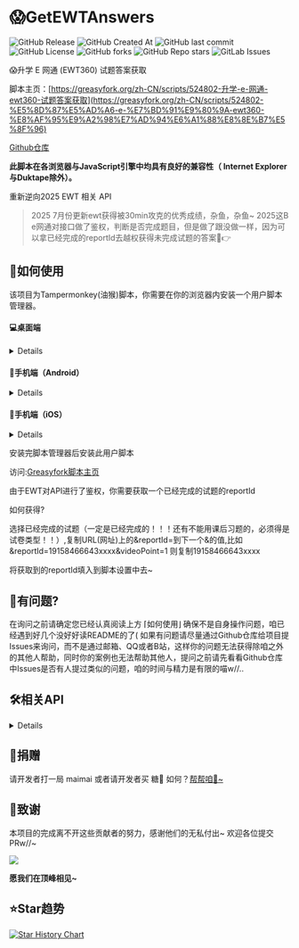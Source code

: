 # 😱GetEWTAnswers

![GitHub Release](https://img.shields.io/github/v/release/zhicheng233/GetEWTAnswers)
![GitHub Created At](https://img.shields.io/github/created-at/zhicheng233/GetEWTAnswers)
![GitHub last commit](https://img.shields.io/github/last-commit/zhicheng233/GetEWTAnswers)
![GitHub License](https://img.shields.io/github/license/zhicheng233/GetEWTAnswers)
![GitHub forks](https://img.shields.io/github/forks/zhicheng233/GetEWTAnswers?style=social)
![GitHub Repo stars](https://img.shields.io/github/stars/zhicheng233/GetEWTAnswers)
![GitLab Issues](https://img.shields.io/gitlab/issues/open/zhicheng233%2FGetEWTAnswers)

😱升学 E 网通 (EWT360) 试题答案获取

脚本主页：[https://greasyfork.org/zh-CN/scripts/524802-升学-e-网通-ewt360-试题答案获取](https://greasyfork.org/zh-CN/scripts/524802-%E5%8D%87%E5%AD%A6-e-%E7%BD%91%E9%80%9A-ewt360-%E8%AF%95%E9%A2%98%E7%AD%94%E6%A1%88%E8%8E%B7%E5%8F%96)

[Github仓库](https://github.com/zhicheng233/GetEWTAnswers)

**此脚本在各浏览器与JavaScript引擎中均具有良好的兼容性（ Internet Explorer与Duktape除外）。**

重新逆向2025 EWT 相关 API
> 2025 7月份更新ewt获得被30min攻克的优秀成绩，杂鱼，杂鱼~
> 2025这B e网通对接口做了鉴权，判断是否完成题目，但是做了跟没做一样，因为可以拿已经完成的reportId去越权获得未完成试题的答案🤣👉

## 📌如何使用
该项目为Tampermonkey(油猴)脚本，你需要在你的浏览器内安装一个用户脚本管理器。

<summary>

#### 💻桌面端

</summary>
<details>

- Microsoft
   Edge：[Tampermonkey](https://microsoftedge.microsoft.com/addons/detail/tampermonkey/iikmkjmpaadaobahmlepeloendndfphd)

- Chrome：[Tampermonkey](https://chrome.google.com/webstore/detail/tampermonkey/dhdgffkkebhmkfjojejmpbldmpobfkfo) 或 [Violentmonkey](https://chrome.google.com/webstore/detail/violent-monkey/jinjaccalgkegednnccohejagnlnfdag)
- Firefox：[Greasemonkey](https://addons.mozilla.org/firefox/addon/greasemonkey/)
   、[Tampermonkey](https://addons.mozilla.org/firefox/addon/tampermonkey/)
   或 [Violentmonkey](https://addons.mozilla.org/firefox/addon/violentmonkey/)
- Safari：[Tampermonkey](https://www.tampermonkey.net/?browser=safari)
   或 [Userscripts](https://apps.apple.com/app/userscripts/id1463298887)

 </details>
<summary>


#### 📱手机端（Android）
</summary>

<details>

 - Microsoft Edge：扩展-

 - Firefox：[Greasemonkey](https://addons.mozilla.org/firefox/addon/greasemonkey/)
  、[Tampermonkey](https://addons.mozilla.org/firefox/addon/tampermonkey/)
  或 [Violentmonkey](https://addons.mozilla.org/firefox/addon/violentmonkey/)
</details>

<summary>

#### 🍎手机端（iOS）
</summary>
<details>

- Safari：[Tampermonkey](https://www.tampermonkey.net/?browser=safari)
  或 [Userscripts](https://apps.apple.com/app/userscripts/id1463298887)
</details>

安装完脚本管理器后安装此用户脚本

访问:[Greasyfork脚本主页](https://greasyfork.org/zh-CN/scripts/524802-%E5%8D%87%E5%AD%A6-e-%E7%BD%91%E9%80%9A-ewt360-%E8%AF%95%E9%A2%98%E7%AD%94%E6%A1%88%E8%8E%B7%E5%8F%96)


由于EWT对API进行了鉴权，你需要获取一个已经完成的试题的reportId

如何获得?

选择已经完成的试题（一定是已经完成的！！！还有不能用课后习题的，必须得是 试卷类型！！）,复制URL(网址)上的&reportId=到下一个&的值,比如&reportId=19158466643xxxx&videoPoint=1 则复制19158466643xxxx

将获取到的reportId填入到脚本设置中去~

## 🤔有问题?
在询问之前请确定您已经认真阅读上方 ⌈如何使用⌋ 确保不是自身操作问题，咱已经遇到好几个没好好读README的了(
如果有问题请尽量通过Github仓库给项目提Issues来询问，而不是通过邮箱、QQ或者B站，这样你的问题无法获得除咱之外的其他人帮助，同时你的案例也无法帮助其他人，提问之前请先看看Github仓库中Issues是否有人提过类似的问题，咱的时间与精力是有限的喵w//..

## 🛠️相关API
<details>
    
    URL:
        https://web.ewt360.com/api/answerprod/common/answer/answerSheetInfo
    请求方式:
        POST
    参数:
        client: 1,
        paperId: paperId,
        platform: platform,
        reportId: reportId,
        bizCode: bizCode,
        userId: ""

该API用于获取该试题的所有questionInfo

    URL:
        https://web.ewt360.com/api/answerprod/web/answer/simple/question/info
    请求方式:
        POST
    参数:
        questionId: questionId,
        paperId: paperId,
        reportId: getAnswerReportId,
        platform: platform,
        bizCode: 201,
该API用于返回试题答案
</details>

## 🍭捐赠
<p>请开发者打一局 maimai 或者请开发者买 糖🍬 如何？<a href="https://zhicheng233.top/Donate/">帮帮咱🥺~</a>

## 🥰致谢
本项目的完成离不开这些贡献者的努力，感谢他们的无私付出~
欢迎各位提交PRw//~

<a href="https://github.com/zhicheng233/GetEWTAnswers/graphs/contributors">
  <img src="https://contrib.rocks/image?repo=zhicheng233/GetEWTAnswers" />
</a>

**愿我们在顶峰相见~**

## :star:Star趋势

<a href="https://star-history.com/#zhicheng233/GetEWTAnswers&Date">
 <picture>
   <source media="(prefers-color-scheme: dark)" srcset="https://api.star-history.com/svg?repos=zhicheng233/GetEWTAnswers&type=Date&theme=dark" />
   <source media="(prefers-color-scheme: light)" srcset="https://api.star-history.com/svg?repos=zhicheng233/GetEWTAnswers&type=Date" />
   <img alt="Star History Chart" src="https://api.star-history.com/svg?repos=zhicheng233/GetEWTAnswers&type=Date" />
 </picture>
</a>